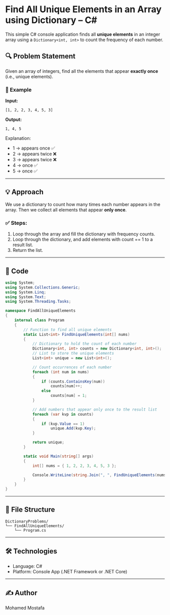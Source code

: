 # Find All Unique Elements in an Array using Dictionary – C#

This simple C# console application finds all **unique elements** in an integer array using a `Dictionary<int, int>` to count the frequency of each number.

## 🔍 Problem Statement
Given an array of integers, find all the elements that appear **exactly once** (i.e., unique elements).

### 🧪 Example
**Input:**
```
[1, 2, 2, 3, 4, 5, 3]
```
**Output:**
```
1, 4, 5
```
Explanation:
- 1 → appears once ✅  
- 2 → appears twice ❌  
- 3 → appears twice ❌  
- 4 → once ✅  
- 5 → once ✅

---

## 💡 Approach

We use a dictionary to count how many times each number appears in the array. Then we collect all elements that appear **only once**.

### ✅ Steps:
1. Loop through the array and fill the dictionary with frequency counts.
2. Loop through the dictionary, and add elements with count == 1 to a result list.
3. Return the list.

---

## 🧠 Code

```csharp
using System;
using System.Collections.Generic;
using System.Linq;
using System.Text;
using System.Threading.Tasks;

namespace FindAllUniqueElements
{
    internal class Program
    {
        // Function to find all unique elements
        static List<int> FindUniqueElements(int[] nums)
        {
            // Dictionary to hold the count of each number
            Dictionary<int, int> counts = new Dictionary<int, int>();
            // List to store the unique elements
            List<int> unique = new List<int>();

            // Count occurrences of each number
            foreach (int num in nums)
            {
                if (counts.ContainsKey(num))
                    counts[num]++;
                else
                    counts[num] = 1;
            }

            // Add numbers that appear only once to the result list
            foreach (var kvp in counts)
            {
                if (kvp.Value == 1)
                    unique.Add(kvp.Key);
            }

            return unique;
        }

        static void Main(string[] args)
        {
            int[] nums = { 1, 2, 2, 3, 4, 5, 3 };

            Console.WriteLine(string.Join(", ", FindUniqueElements(nums)));
        }
    }
}
```

---

## 📂 File Structure

```
DictionaryProblems/
└── FindAllUniqueElements/
    └── Program.cs
```

---

## 🛠️ Technologies
- Language: C#
- Platform: Console App (.NET Framework or .NET Core)

---

## ✍️ Author
Mohamed Mostafa  

